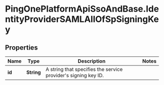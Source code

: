 # PingOnePlatformApiSsoAndBase.IdentityProviderSAMLAllOfSpSigningKey

## Properties

Name | Type | Description | Notes
------------ | ------------- | ------------- | -------------
**id** | **String** | A string that specifies the service provider&#39;s signing key ID. | 


